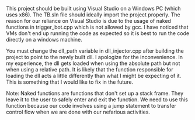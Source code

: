 This project should be built using Visual Studio on a Windows PC (which uses x86).
The TB.sln file should ideally import the project properly. The reason for our
reliance on Visual Studio is due to the usage of naked functions in trigger_bot.cpp
which is not allowed by gcc. I have noticed that VMs don't end up running the code as
expected so it is best to run the code directly on a windows machine.

You must change the dll_path variable in dll_injector.cpp after building the project to point
to the newly built dll. I apologize for the inconvenience. In my experience, the dll gets loaded
when using the absolute path but not when using a relative path. It is likely that the function
responsible for loading the dll acts a little differently than what I might be expecting of it.
This is something that I would like to fix in the future.

Note: Naked functions are functions that don't set up a stack frame. They leave it to the
user to safely enter and exit the function. We need to use this function because our code involves 
using a jump statement to transfer control flow when we are done with our nefarious activities.